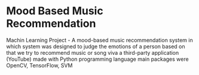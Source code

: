 # Mood Based Music Recommendation 
Machin Learning Project - A mood-based 
music recommendation system in which system was designed to 
judge the emotions of a person based on that we try to 
recommend music or song viva a third-party application 
(YouTube) made with Python programming language main 
packages were OpenCV, TensorFlow, SVM
